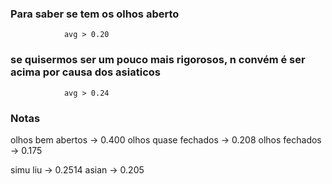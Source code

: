 
<h3> Para saber se tem os olhos aberto </h3>

                avg > 0.20

<h3>se quisermos ser um pouco mais rigorosos, n convém é ser acima por causa dos asiaticos</h3>

                avg > 0.24



<h3> Notas </h3>
olhos bem abertos -> 0.400
olhos quase fechados -> 0.208 
olhos fechados -> 0.175


simu liu -> 0.2514
asian -> 0.205